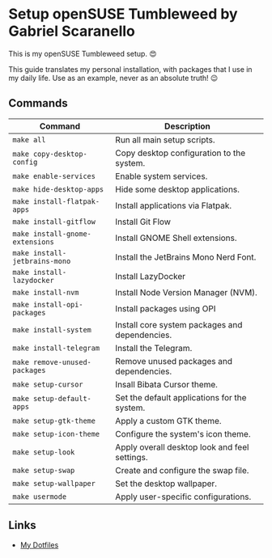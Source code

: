 # Setup openSUSE Tumbleweed by Gabriel Scaranello

This is my openSUSE Tumbleweed setup. 😍

This guide translates my personal installation, with packages that I use in my daily life. Use as an example, never as an absolute truth! 😉

## Commands

| Command                         | Description                                    |
| ------------------------------- | ---------------------------------------------- |
| `make all`                      | Run all main setup scripts.                    |
| `make copy-desktop-config`      | Copy desktop configuration to the system.      |
| `make enable-services`          | Enable system services.                        |
| `make hide-desktop-apps`        | Hide some desktop applications.                |
| `make install-flatpak-apps`     | Install applications via Flatpak.              |
| `make install-gitflow`          | Install Git Flow                               |
| `make install-gnome-extensions` | Install GNOME Shell extensions.                |
| `make install-jetbrains-mono`   | Install the JetBrains Mono Nerd Font.          |
| `make install-lazydocker`       | Install LazyDocker                             |
| `make install-nvm`              | Install Node Version Manager (NVM).            |
| `make install-opi-packages`     | Install packages using OPI                     |
| `make install-system`           | Install core system packages and dependencies. |
| `make install-telegram`         | Install the Telegram.                          |
| `make remove-unused-packages`   | Remove unused packages and dependencies.       |
| `make setup-cursor`             | Insall Bibata Cursor theme.                    |
| `make setup-default-apps`       | Set the default applications for the system.   |
| `make setup-gtk-theme`          | Apply a custom GTK theme.                      |
| `make setup-icon-theme`         | Configure the system's icon theme.             |
| `make setup-look`               | Apply overall desktop look and feel settings.  |
| `make setup-swap`               | Create and configure the swap file.            |
| `make setup-wallpaper`          | Set the desktop wallpaper.                     |
| `make usermode`                 | Apply user-specific configurations.            |

## Links

- [My Dotfiles](https://github.com/gabrielscaranello/dotfiles)
